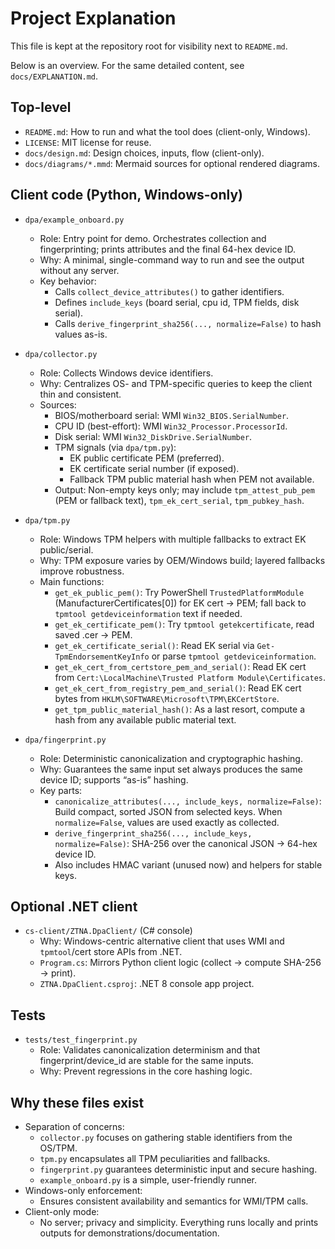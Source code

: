# Project Explanation

This file is kept at the repository root for visibility next to `README.md`.

Below is an overview. For the same detailed content, see `docs/EXPLANATION.md`.

## Top-level
- `README.md`: How to run and what the tool does (client-only, Windows).
- `LICENSE`: MIT license for reuse.
- `docs/design.md`: Design choices, inputs, flow (client-only).
- `docs/diagrams/*.mmd`: Mermaid sources for optional rendered diagrams.

## Client code (Python, Windows-only)
- `dpa/example_onboard.py`
  - Role: Entry point for demo. Orchestrates collection and fingerprinting; prints attributes and the final 64-hex device ID.
  - Why: A minimal, single-command way to run and see the output without any server.
  - Key behavior:
    - Calls `collect_device_attributes()` to gather identifiers.
    - Defines `include_keys` (board serial, cpu id, TPM fields, disk serial).
    - Calls `derive_fingerprint_sha256(..., normalize=False)` to hash values as-is.

- `dpa/collector.py`
  - Role: Collects Windows device identifiers.
  - Why: Centralizes OS- and TPM-specific queries to keep the client thin and consistent.
  - Sources:
    - BIOS/motherboard serial: WMI `Win32_BIOS.SerialNumber`.
    - CPU ID (best-effort): WMI `Win32_Processor.ProcessorId`.
    - Disk serial: WMI `Win32_DiskDrive.SerialNumber`.
    - TPM signals (via `dpa/tpm.py`):
      - EK public certificate PEM (preferred).
      - EK certificate serial number (if exposed).
      - Fallback TPM public material hash when PEM not available.
    - Output: Non-empty keys only; may include `tpm_attest_pub_pem` (PEM or fallback text), `tpm_ek_cert_serial`, `tpm_pubkey_hash`.

- `dpa/tpm.py`
  - Role: Windows TPM helpers with multiple fallbacks to extract EK public/serial.
  - Why: TPM exposure varies by OEM/Windows build; layered fallbacks improve robustness.
  - Main functions:
    - `get_ek_public_pem()`: Try PowerShell `TrustedPlatformModule` (ManufacturerCertificates[0]) for EK cert → PEM; fall back to `tpmtool getdeviceinformation` text if needed.
    - `get_ek_certificate_pem()`: Try `tpmtool getekcertificate`, read saved .cer → PEM.
    - `get_ek_certificate_serial()`: Read EK serial via `Get-TpmEndorsementKeyInfo` or parse `tpmtool getdeviceinformation`.
    - `get_ek_cert_from_certstore_pem_and_serial()`: Read EK cert from `Cert:\LocalMachine\Trusted Platform Module\Certificates`.
    - `get_ek_cert_from_registry_pem_and_serial()`: Read EK cert bytes from `HKLM\SOFTWARE\Microsoft\TPM\EKCertStore`.
    - `get_tpm_public_material_hash()`: As a last resort, compute a hash from any available public material text.

- `dpa/fingerprint.py`
  - Role: Deterministic canonicalization and cryptographic hashing.
  - Why: Guarantees the same input set always produces the same device ID; supports “as-is” hashing.
  - Key parts:
    - `canonicalize_attributes(..., include_keys, normalize=False)`: Build compact, sorted JSON from selected keys. When `normalize=False`, values are used exactly as collected.
    - `derive_fingerprint_sha256(..., include_keys, normalize=False)`: SHA-256 over the canonical JSON → 64-hex device ID.
    - Also includes HMAC variant (unused now) and helpers for stable keys.

## Optional .NET client
- `cs-client/ZTNA.DpaClient/` (C# console)
  - Why: Windows-centric alternative client that uses WMI and `tpmtool`/cert store APIs from .NET.
  - `Program.cs`: Mirrors Python client logic (collect → compute SHA-256 → print).
  - `ZTNA.DpaClient.csproj`: .NET 8 console app project.

## Tests
- `tests/test_fingerprint.py`
  - Role: Validates canonicalization determinism and that fingerprint/device_id are stable for the same inputs.
  - Why: Prevent regressions in the core hashing logic.

## Why these files exist
- Separation of concerns:
  - `collector.py` focuses on gathering stable identifiers from the OS/TPM.
  - `tpm.py` encapsulates all TPM peculiarities and fallbacks.
  - `fingerprint.py` guarantees deterministic input and secure hashing.
  - `example_onboard.py` is a simple, user-friendly runner.
- Windows-only enforcement:
  - Ensures consistent availability and semantics for WMI/TPM calls.
- Client-only mode:
  - No server; privacy and simplicity. Everything runs locally and prints outputs for demonstrations/documentation.
